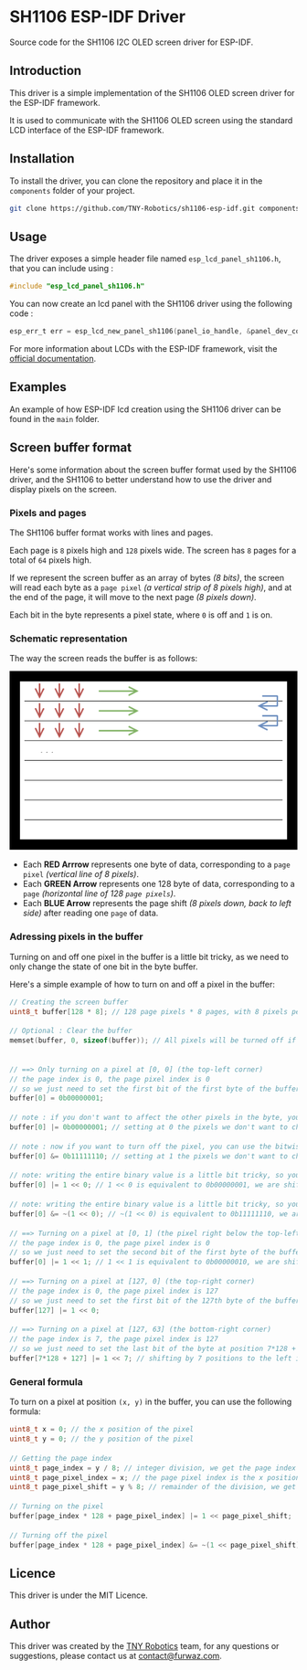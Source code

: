 # SH1106 ESP-IDF Driver

Source code for the SH1106 I2C OLED screen driver for ESP-IDF.

## Introduction

This driver is a simple implementation of the SH1106 OLED screen driver for the ESP-IDF framework.

It is used to communicate with the SH1106 OLED screen using the standard LCD interface of the ESP-IDF framework.

## Installation

To install the driver, you can clone the repository and place it in the `components` folder of your project.

```bash
git clone https://github.com/TNY-Robotics/sh1106-esp-idf.git components/sh1106
```

## Usage

The driver exposes a simple header file named `esp_lcd_panel_sh1106.h`, that you can include using :

```c
#include "esp_lcd_panel_sh1106.h"
```

You can now create an lcd panel with the SH1106 driver using the following code :

```c
esp_err_t err = esp_lcd_new_panel_sh1106(panel_io_handle, &panel_dev_config, &panel_handle);
```

For more information about LCDs with the ESP-IDF framework, visit the [official documentation](https://docs.espressif.com/projects/esp-idf/en/stable/esp32/api-reference/peripherals/lcd/index.html).

## Examples

An example of how ESP-IDF lcd creation using the SH1106 driver can be found in the `main` folder.

## Screen buffer format

Here's some information about the screen buffer format used by the SH1106 driver, and the SH1106 to better understand how to use the driver and display pixels on the screen.

### Pixels and pages
The SH1106 buffer format works with lines and pages.

Each page is `8` pixels high and `128` pixels wide. The screen has `8` pages for a total of `64` pixels high.

If we represent the screen buffer as an array of bytes *(8 bits)*, the screen will read each byte as a `page pixel` *(a vertical strip of 8 pixels high)*, and at the end of the page, it will move to the next page *(8 pixels down)*.

Each bit in the byte represents a pixel state, where `0` is off and `1` is on.

### Schematic representation
The way the screen reads the buffer is as follows:

![SH1106 Schema](./doc/sh1106%20schema.png)

- Each **RED Arrrow** represents one byte of data, corresponding to a `page pixel` *(vertical line of 8 pixels)*.
- Each **GREEN Arrow** represents one 128 byte of data, corresponding to a `page` *(horizontal line of 128 `page pixels`)*.
- Each **BLUE Arrow** represents the page shift *(8 pixels down, back to left side)* after reading one `page` of data.

### Adressing pixels in the buffer

Turning on and off one pixel in the buffer is a little bit tricky, as we need to only change the state of one bit in the byte buffer.

Here's a simple example of how to turn on and off a pixel in the buffer:

```c
// Creating the screen buffer
uint8_t buffer[128 * 8]; // 128 page pixels * 8 pages, with 8 pixels per page pixel

// Optional : Clear the buffer
memset(buffer, 0, sizeof(buffer)); // All pixels will be turned off if we fill the buffer with 0


// ==> Only turning on a pixel at [0, 0] (the top-left corner)
// the page index is 0, the page pixel index is 0
// so we just need to set the first bit of the first byte of the buffer to 1
buffer[0] = 0b00000001;

// note : if you don't want to affect the other pixels in the byte, you can use the bitwise OR operator
buffer[0] |= 0b00000001; // setting at 0 the pixels we don't want to change, and at 1 the pixel we want to turn on

// note : now if you want to turn off the pixel, you can use the bitwise AND operator
buffer[0] &= 0b11111110; // setting at 1 the pixels we don't want to change, and at 0 the pixel we want to turn off

// note: writing the entire binary value is a little bit tricky, so you can use shift operators instead
buffer[0] |= 1 << 0; // 1 << 0 is equivalent to 0b00000001, we are shifting the 1 by 0 positions to the left

// note: writing the entire binary value is a little bit tricky, so you can use shift operators instead
buffer[0] &= ~(1 << 0); // ~(1 << 0) is equivalent to 0b11111110, we are shifting the 1 by 0 positions to the left and inverting the bits

// ==> Turning on a pixel at [0, 1] (the pixel right below the top-left corner)
// the page index is 0, the page pixel index is 0
// so we just need to set the second bit of the first byte of the buffer to 1
buffer[0] |= 1 << 1; // 1 << 1 is equivalent to 0b00000010, we are shifting the 1 by 1 position to the left

// ==> Turning on a pixel at [127, 0] (the top-right corner)
// the page index is 0, the page pixel index is 127
// so we just need to set the first bit of the 127th byte of the buffer to 1
buffer[127] |= 1 << 0;

// ==> Turning on a pixel at [127, 63] (the bottom-right corner)
// the page index is 7, the page pixel index is 127
// so we just need to set the last bit of the byte at position 7*128 + 127 of the buffer to 1
buffer[7*128 + 127] |= 1 << 7; // shifting by 7 positions to the left is equivalent to 0b10000000
```

### General formula

To turn on a pixel at position `(x, y)` in the buffer, you can use the following formula:

```c
uint8_t x = 0; // the x position of the pixel
uint8_t y = 0; // the y position of the pixel

// Getting the page index
uint8_t page_index = y / 8; // integer division, we get the page index of the pixel
uint8_t page_pixel_index = x; // the page pixel index is the x position of the pixel
uint8_t page_pixel_shift = y % 8; // remainder of the division, we get the bit shift of the pixel in the page pixel

// Turning on the pixel
buffer[page_index * 128 + page_pixel_index] |= 1 << page_pixel_shift;

// Turning off the pixel
buffer[page_index * 128 + page_pixel_index] &= ~(1 << page_pixel_shift);
```

## Licence

This driver is under the MIT Licence.

## Author

This driver was created by the [TNY Robotics](https://tny-robotics.com) team, for any questions or suggestions, please contact us at [contact@furwaz.com](mailto:contact@furwaz.com).